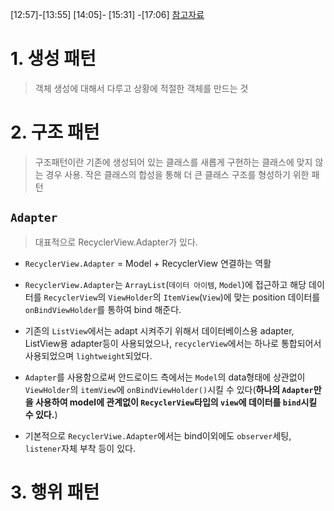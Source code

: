 [12:57]-[13:55]
[14:05]- [15:31]
-[17:06]
[참고자료](https://chuumong.github.io/android/2017/01/16/%EC%95%88%EB%93%9C%EB%A1%9C%EC%9D%B4%EB%93%9C-%EB%94%94%EC%9E%90%EC%9D%B8-%ED%8C%A8%ED%84%B4)

# 1. 생성 패턴
> 객체 생성에 대해서 다루고 상황에 적절한 객체를 만드는 것

# 2. 구조 패턴
> 구조패턴이란 기존에 생성되어 있는 클래스를 새롭게 구현하는 클래스에 맞지 않는 경우 사용. 작은 클래스의 합성을 통해 더 큰 클래스 구조를 형성하기 위한 패턴

## `Adapter`
> 대표적으로 RecyclerView.Adapter가 있다.

- `RecyclerView.Adapter` = Model + RecyclerView 연결하는 역활
- `RecyclerView.Adapter`는 `ArrayList`(`데이터 아이템`, `Model`)에 접근하고 해당 데이터를 `RecyclerView`의 `ViewHolder`의 `ItemView`(`View`)에 맞는 position 데이터를 `onBindViewHolder`를 통하여 bind 해준다.
- 기존의 `ListView`에서는 adapt 시켜주기 위해서 데이터베이스용 adapter, ListView용 adapter등이 사용되었으나, `recyclerView`에서는 하나로 통합되어서 사용되었으며 `lightweight`되었다.

- `Adapter`를 사용함으로써 안드로이드 측에서는 `Model`의 data형태에 상관없이 `ViewHolder`의 `itemView`에 `onBindViewHolder()`시킬 수 있다(**하나의 `Adapter`만을 사용하여 model에 관계없이 `RecyclerView`타입의 `view`에 데이터를 `bind`시킬 수 있다.**)
- 기본적으로 `RecyclerViwe.Adapter`에서는 bind이외에도 `observer`세팅, `listener`자체 부착 등이 있다. 

# 3. 행위 패턴
